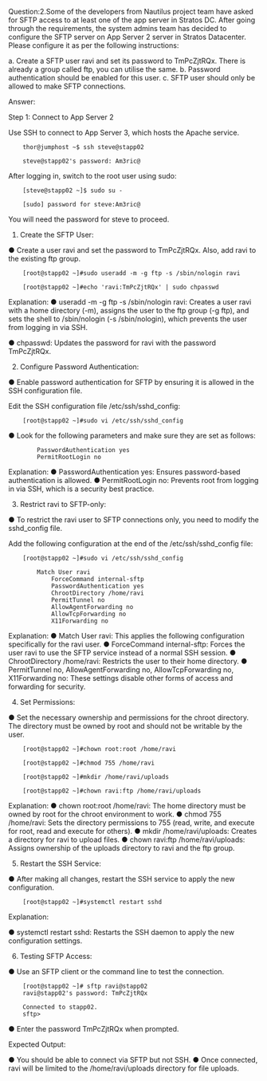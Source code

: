 Question:2.Some of the developers from Nautilus project team have asked for SFTP access to at least one of the app server in Stratos DC. After going through the requirements, the system admins team has decided to configure the SFTP server on App Server 2 server in Stratos Datacenter. Please configure it as per the following instructions:

a. Create a SFTP user ravi and set its password to TmPcZjtRQx. There is already a group called ftp, you can utilise the same.
b. Password authentication should be enabled for this user.
c. SFTP user should only be allowed to make SFTP connections.

Answer:

Step 1: Connect to App Server 2

Use SSH to connect to App Server 3, which hosts the Apache service.

		thor@jumphost ~$ ssh steve@stapp02 

		steve@stapp02's password: Am3ric@

After logging in, switch to the root user using sudo:

		[steve@stapp02 ~]$ sudo su -
		
		[sudo] password for steve:Am3ric@ 

You will need the password for steve to proceed.


1. Create the SFTP User:

● Create a user ravi and set the password to TmPcZjtRQx. Also, add ravi to the existing ftp group.


		[root@stapp02 ~]#sudo useradd -m -g ftp -s /sbin/nologin ravi
		
		[root@stapp02 ~]#echo 'ravi:TmPcZjtRQx' | sudo chpasswd
		
Explanation:
● useradd -m -g ftp -s /sbin/nologin ravi: Creates a user ravi with a home directory (-m), assigns the user to the ftp group (-g ftp), and sets the shell to /sbin/nologin (-s /sbin/nologin), which prevents the user from logging in via SSH.

● chpasswd: Updates the password for ravi with the password TmPcZjtRQx.


2. Configure Password Authentication:

● Enable password authentication for SFTP by ensuring it is allowed in the SSH configuration file.

Edit the SSH configuration file /etc/ssh/sshd_config:

		[root@stapp02 ~]#sudo vi /etc/ssh/sshd_config
		
● Look for the following parameters and make sure they are set as follows:


			PasswordAuthentication yes
			PermitRootLogin no
			
Explanation:
● PasswordAuthentication yes: Ensures password-based authentication is allowed.
● PermitRootLogin no: Prevents root from logging in via SSH, which is a security best practice.


3. Restrict ravi to SFTP-only:

● To restrict the ravi user to SFTP connections only, you need to modify the sshd_config file.

Add the following configuration at the end of the /etc/ssh/sshd_config file:

		[root@stapp02 ~]#sudo vi /etc/ssh/sshd_config

			Match User ravi
				ForceCommand internal-sftp
				PasswordAuthentication yes
				ChrootDirectory /home/ravi
				PermitTunnel no
				AllowAgentForwarding no
				AllowTcpForwarding no
				X11Forwarding no
	
Explanation:
● Match User ravi: This applies the following configuration specifically for the ravi user.
● ForceCommand internal-sftp: Forces the user ravi to use the SFTP service instead of a normal SSH session.
● ChrootDirectory /home/ravi: Restricts the user to their home directory.
● PermitTunnel no, AllowAgentForwarding no, AllowTcpForwarding no, X11Forwarding no: These settings disable other forms of access and forwarding for security.


4. Set Permissions:

● Set the necessary ownership and permissions for the chroot directory. The directory must be owned by root and should not be writable by the user.


		[root@stapp02 ~]#chown root:root /home/ravi
		
		[root@stapp02 ~]#chmod 755 /home/ravi
		
		[root@stapp02 ~]#mkdir /home/ravi/uploads
		
		[root@stapp02 ~]#chown ravi:ftp /home/ravi/uploads
		
Explanation:
● chown root:root /home/ravi: The home directory must be owned by root for the chroot environment to work.
● chmod 755 /home/ravi: Sets the directory permissions to 755 (read, write, and execute for root, read and execute for others).
● mkdir /home/ravi/uploads: Creates a directory for ravi to upload files.
● chown ravi:ftp /home/ravi/uploads: Assigns ownership of the uploads directory to ravi and the ftp group.


5. Restart the SSH Service:

● After making all changes, restart the SSH service to apply the new configuration.


		[root@stapp02 ~]#systemctl restart sshd

Explanation:

● systemctl restart sshd: Restarts the SSH daemon to apply the new configuration settings.

6. Testing SFTP Access:

● Use an SFTP client or the command line to test the connection.


		[root@stapp02 ~]# sftp ravi@stapp02
		ravi@stapp02's password: TmPcZjtRQx
		
		Connected to stapp02.
		sftp> 

		
● Enter the password TmPcZjtRQx when prompted.

Expected Output:

● You should be able to connect via SFTP but not SSH.
● Once connected, ravi will be limited to the /home/ravi/uploads directory for file uploads.





